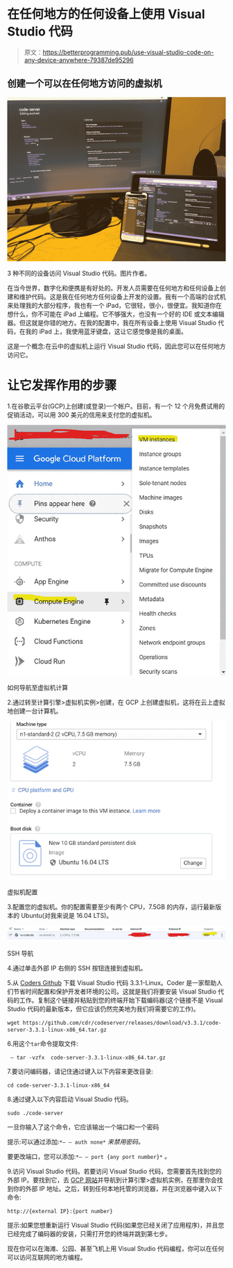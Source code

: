 # 在任何地方的任何设备上使用 Visual Studio 代码

> 原文：<https://betterprogramming.pub/use-visual-studio-code-on-any-device-anywhere-79387de95296>

## 创建一个可以在任何地方访问的虚拟机

![](img/5a6e89687ee4703275d3b47acf1f3497.png)

3 种不同的设备访问 Visual Studio 代码。图片作者。

在当今世界，数字化和便携是有好处的。开发人员需要在任何地方和任何设备上创建和维护代码。这是我在任何地方任何设备上开发的设置。我有一个高端的台式机来处理我的大部分程序，我也有一个 iPad，它很轻，很小，很便宜。我知道你在想什么，你不可能在 iPad 上编程。它不够强大，也没有一个好的 IDE 或文本编辑器。但这就是你错的地方。在我的配置中，我在所有设备上使用 Visual Studio 代码，在我的 iPad 上，我使用蓝牙键盘，这让它感觉像是我的桌面。

这是一个概念:在云中的虚拟机上运行 Visual Studio 代码，因此您可以在任何地方访问它。

# 让它发挥作用的步骤

1.在谷歌云平台(GCP)上创建(或登录)一个帐户。目前，有一个 12 个月免费试用的促销活动，可以用 300 美元的信用来支付您的虚拟机。

![](img/23357cc39d02e7f3449c92ebe29f5ff8.png)

如何导航至虚拟机计算

2.通过转至计算引擎>虚拟机实例>创建，在 GCP 上创建虚拟机，这将在云上虚拟地创建一台计算机。

![](img/2d59be26ad87d199463806f80c4ea0a5.png)

虚拟机配置

3.配置您的虚拟机。你的配置需要至少有两个 CPU，7.5GB 的内存，运行最新版本的 Ubuntu(对我来说是 16.04 LTS)。

![](img/1636718069b07050297d453ce24b3aeb.png)

SSH 导航

4.通过单击外部 IP 右侧的 SSH 按钮连接到虚拟机。

5.从 [Coders Github](https://github.com/cdr/code-server) 下载 Visual Studio 代码 3.3.1-Linux。Coder 是一家帮助人们节省时间配置和保护开发者环境的公司。这就是我们将要安装 Visual Studio 代码的工作。复制这个链接并粘贴到您的终端开始下载编码器(这个链接不是 Visual Studio 代码的最新版本，但它应该仍然完美地为我们将需要它的工作)。

```
wget https://github.com/cdr/codeserver/releases/download/v3.3.1/code-server-3.3.1-linux-x86_64.tar.gz
```

6.用这个`tar`命令提取文件:

```
 – tar -vzfx  code-server-3.3.1-linux-x86_64.tar.gz
```

7.要访问编码器，请记住通过键入以下内容来更改目录:

```
cd code-server-3.3.1-linux-x86_64 
```

8.通过键入以下内容启动 Visual Studio 代码。

```
sudo ./code-server 
```

一旦你输入了这个命令，它应该输出一个端口和一个密码

提示:可以通过添加:`*– – auth none*` *来禁用密码。*

要更改端口，您可以添加:`*– – port {any port number}*` *。*

9.访问 Visual Studio 代码。若要访问 Visual Studio 代码，您需要首先找到您的外部 IP。要找到它，去 [GCP 网站](https://console.cloud.google.com/home)并导航到计算引擎>虚拟机实例，在那里你会找到你的外部 IP 地址。之后，转到任何本地托管的浏览器，并在浏览器中键入以下命令:

```
http://{external IP}:{port number} 
```

提示:如果您想重新运行 Visual Studio 代码(如果您已经关闭了应用程序)，并且您已经完成了编码器的安装，只需打开您的终端并跳到第七步。

现在你可以在海滩、公园、甚至飞机上用 Visual Studio 代码编程，你可以在任何可以访问互联网的地方编程。